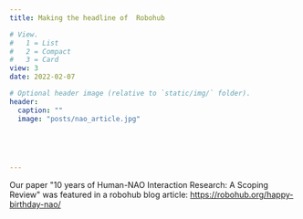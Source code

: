 ```yaml
---
title: Making the headline of  Robohub

# View.
#   1 = List
#   2 = Compact
#   3 = Card
view: 3
date: 2022-02-07

# Optional header image (relative to `static/img/` folder).
header:
  caption: ""
  image: "posts/nao_article.jpg"
  




---
```

Our paper "10 years of Human-NAO Interaction Research: A Scoping Review" was featured in a robohub blog article:
https://robohub.org/happy-birthday-nao/ 


